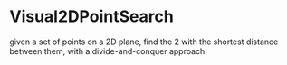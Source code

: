 Visual2DPointSearch
===================

given a set of points on a 2D plane, find the 2 with the shortest distance between them, with a divide-and-conquer approach.
